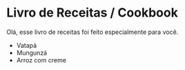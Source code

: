 # Livro de Receitas / Cookbook

Olá, esse livro de receitas foi feito especialmente para você.

- Vatapá 
- Mungunzá
- Arroz com creme

